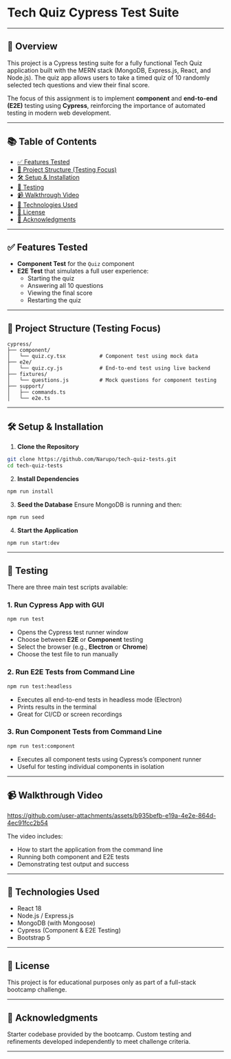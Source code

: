 # Tech Quiz Cypress Test Suite

---

## 🧪 Overview
This project is a Cypress testing suite for a fully functional Tech Quiz application built with the MERN stack (MongoDB, Express.js, React, and Node.js). The quiz app allows users to take a timed quiz of 10 randomly selected tech questions and view their final score.

The focus of this assignment is to implement **component** and **end-to-end (E2E)** testing using **Cypress**, reinforcing the importance of automated testing in modern web development.

---

## 📚 Table of Contents
- [✅ Features Tested](#-features-tested)
- [📁 Project Structure (Testing Focus)](#-project-structure-testing-focus)
- [🛠️ Setup & Installation](#️-setup--installation)
- [🧪 Testing](#-testing)
- [📹 Walkthrough Video](#-walkthrough-video)
- [🧰 Technologies Used](#-technologies-used)
- [📄 License](#-license)
- [🙌 Acknowledgments](#-acknowledgments)

---

## ✅ Features Tested
- **Component Test** for the `Quiz` component
- **E2E Test** that simulates a full user experience:
  - Starting the quiz
  - Answering all 10 questions
  - Viewing the final score
  - Restarting the quiz

---

## 📁 Project Structure (Testing Focus)
```
cypress/
├── component/
│   └── quiz.cy.tsx           # Component test using mock data
├── e2e/
│   └── quiz.cy.js            # End-to-end test using live backend
├── fixtures/
│   └── questions.js          # Mock questions for component testing
├── support/
│   ├── commands.ts
│   └── e2e.ts
```

---

## 🛠️ Setup & Installation
1. **Clone the Repository**
```bash
git clone https://github.com/Narupo/tech-quiz-tests.git
cd tech-quiz-tests
```

2. **Install Dependencies**
```bash
npm run install
```

3. **Seed the Database**
Ensure MongoDB is running and then:
```bash
npm run seed
```

4. **Start the Application**
```bash
npm run start:dev
```

---

## 🧪 Testing
There are three main test scripts available:

### 1. Run Cypress App with GUI
```bash
npm run test
```
- Opens the Cypress test runner window
- Choose between **E2E** or **Component** testing
- Select the browser (e.g., **Electron** or **Chrome**)
- Choose the test file to run manually

### 2. Run E2E Tests from Command Line
```bash
npm run test:headless
```
- Executes all end-to-end tests in headless mode (Electron)
- Prints results in the terminal
- Great for CI/CD or screen recordings

### 3. Run Component Tests from Command Line
```bash
npm run test:component
```
- Executes all component tests using Cypress’s component runner
- Useful for testing individual components in isolation

---

## 📹 Walkthrough Video
https://github.com/user-attachments/assets/b935befb-e19a-4e2e-864d-4ec91fcc2b54

The video includes:
- How to start the application from the command line
- Running both component and E2E tests
- Demonstrating test output and success

---

## 🧰 Technologies Used
- React 18
- Node.js / Express.js
- MongoDB (with Mongoose)
- Cypress (Component & E2E Testing)
- Bootstrap 5

---

## 📄 License
This project is for educational purposes only as part of a full-stack bootcamp challenge.

---

## 🙌 Acknowledgments
Starter codebase provided by the bootcamp. Custom testing and refinements developed independently to meet challenge criteria.

---




